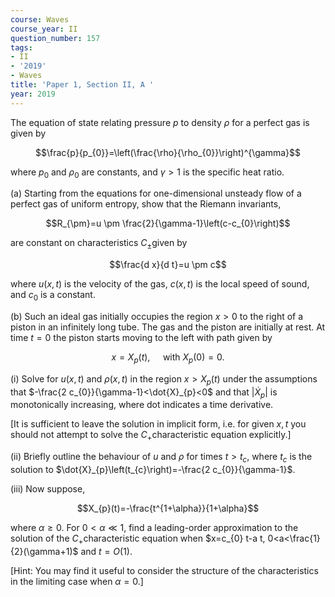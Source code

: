 ```yaml
---
course: Waves
course_year: II
question_number: 157
tags:
- II
- '2019'
- Waves
title: 'Paper 1, Section II, A '
year: 2019
---
```




The equation of state relating pressure $p$ to density $\rho$ for a perfect gas is given by

$$\frac{p}{p_{0}}=\left(\frac{\rho}{\rho_{0}}\right)^{\gamma}$$

where $p_{0}$ and $\rho_{0}$ are constants, and $\gamma>1$ is the specific heat ratio.

(a) Starting from the equations for one-dimensional unsteady flow of a perfect gas of uniform entropy, show that the Riemann invariants,

$$R_{\pm}=u \pm \frac{2}{\gamma-1}\left(c-c_{0}\right)$$

are constant on characteristics $C_{\pm}$given by

$$\frac{d x}{d t}=u \pm c$$

where $u(x, t)$ is the velocity of the gas, $c(x, t)$ is the local speed of sound, and $c_{0}$ is a constant.

(b) Such an ideal gas initially occupies the region $x>0$ to the right of a piston in an infinitely long tube. The gas and the piston are initially at rest. At time $t=0$ the piston starts moving to the left with path given by

$$x=X_{p}(t), \quad \text { with } X_{p}(0)=0 .$$

(i) Solve for $u(x, t)$ and $\rho(x, t)$ in the region $x>X_{p}(t)$ under the assumptions that $-\frac{2 c_{0}}{\gamma-1}<\dot{X}_{p}<0$ and that $\left|\dot{X}_{p}\right|$ is monotonically increasing, where dot indicates a time derivative.

[It is sufficient to leave the solution in implicit form, i.e. for given $x, t$ you should not attempt to solve the $C_{+}$characteristic equation explicitly.]

(ii) Briefly outline the behaviour of $u$ and $\rho$ for times $t>t_{c}$, where $t_{c}$ is the solution to $\dot{X}_{p}\left(t_{c}\right)=-\frac{2 c_{0}}{\gamma-1}$.

(iii) Now suppose,

$$X_{p}(t)=-\frac{t^{1+\alpha}}{1+\alpha}$$

where $\alpha \geqslant 0$. For $0<\alpha \ll 1$, find a leading-order approximation to the solution of the $C_{+}$characteristic equation when $x=c_{0} t-a t, 0<a<\frac{1}{2}(\gamma+1)$ and $t=O(1)$.

[Hint: You may find it useful to consider the structure of the characteristics in the limiting case when $\alpha=0$.]